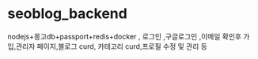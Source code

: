 # seoblog_backend
nodejs+몽고db+passport+redis+docker , 로그인 ,구글로그인 ,이메일 확인후 가입,관리자 페이지,블로그 curd, 카테고리 curd,프로필 수정 및 관리 등 
